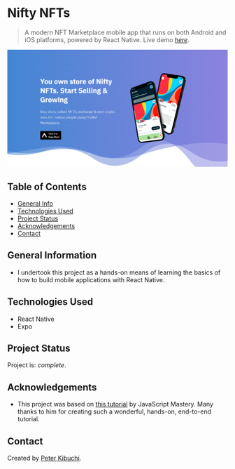 # Nifty NFTs

> A modern NFT Marketplace mobile app that runs on both Android and iOS platforms, powered by React Native.
> Live demo [_here_](https://expo.dev/@peterkibuchi/ProNef?serviceType=classic&distribution=expo-go/).

![App Showcase](./showcase.png)

## Table of Contents

- [General Info](#general-information)
- [Technologies Used](#technologies-used)
- [Project Status](#project-status)
- [Acknowledgements](#acknowledgements)
- [Contact](#contact)

## General Information

- I undertook this project as a hands-on means of learning the basics of how to build mobile applications with React Native.

## Technologies Used

- React Native
- Expo

## Project Status

Project is: _complete_.

## Acknowledgements

- This project was based on [this tutorial](https://youtu.be/_ivIUCSOZ78) by JavaScript Mastery. Many thanks to him for creating such a wonderful, hands-on, end-to-end tutorial.

## Contact

Created by [Peter Kibuchi](https://www.peterkibuchi.com/).

